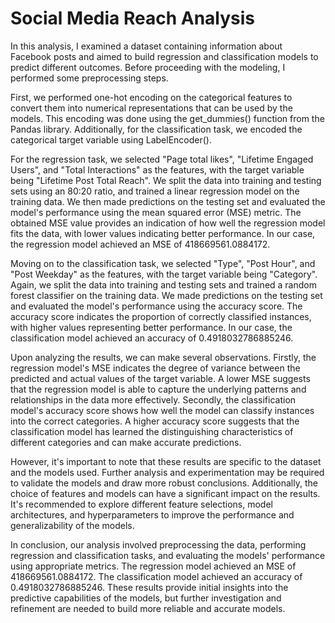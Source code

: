 # Social Media Reach Analysis

In this analysis, I examined a dataset containing information about Facebook posts and aimed to build regression and classification models to predict different outcomes. Before proceeding with the modeling, I performed some preprocessing steps.

First, we performed one-hot encoding on the categorical features to convert them into numerical representations that can be used by the models. This encoding was done using the get_dummies() function from the Pandas library. Additionally, for the classification task, we encoded the categorical target variable using LabelEncoder().

For the regression task, we selected "Page total likes", "Lifetime Engaged Users", and "Total Interactions" as the features, with the target variable being "Lifetime Post Total Reach". We split the data into training and testing sets using an 80:20 ratio, and trained a linear regression model on the training data. We then made predictions on the testing set and evaluated the model's performance using the mean squared error (MSE) metric. The obtained MSE value provides an indication of how well the regression model fits the data, with lower values indicating better performance. In our case, the regression model achieved an MSE of 418669561.0884172.

Moving on to the classification task, we selected "Type", "Post Hour", and "Post Weekday" as the features, with the target variable being "Category". Again, we split the data into training and testing sets and trained a random forest classifier on the training data. We made predictions on the testing set and evaluated the model's performance using the accuracy score. The accuracy score indicates the proportion of correctly classified instances, with higher values representing better performance. In our case, the classification model achieved an accuracy of 0.4918032786885246.

Upon analyzing the results, we can make several observations. Firstly, the regression model's MSE indicates the degree of variance between the predicted and actual values of the target variable. A lower MSE suggests that the regression model is able to capture the underlying patterns and relationships in the data more effectively. Secondly, the classification model's accuracy score shows how well the model can classify instances into the correct categories. A higher accuracy score suggests that the classification model has learned the distinguishing characteristics of different categories and can make accurate predictions.

However, it's important to note that these results are specific to the dataset and the models used. Further analysis and experimentation may be required to validate the models and draw more robust conclusions. Additionally, the choice of features and models can have a significant impact on the results. It's recommended to explore different feature selections, model architectures, and hyperparameters to improve the performance and generalizability of the models.

In conclusion, our analysis involved preprocessing the data, performing regression and classification tasks, and evaluating the models' performance using appropriate metrics. The regression model achieved an MSE of 418669561.0884172. The classification model achieved an accuracy of 0.4918032786885246. These results provide initial insights into the predictive capabilities of the models, but further investigation and refinement are needed to build more reliable and accurate models.
